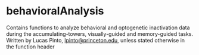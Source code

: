 # behavioralAnalysis
Contains functions to analyze behavioral and optogenetic inactivation data during the accumulating-towers, visually-guided and memory-guided tasks. Written by Lucas Pinto, lpinto@princeton.edu, unless stated otherwise in the function header

